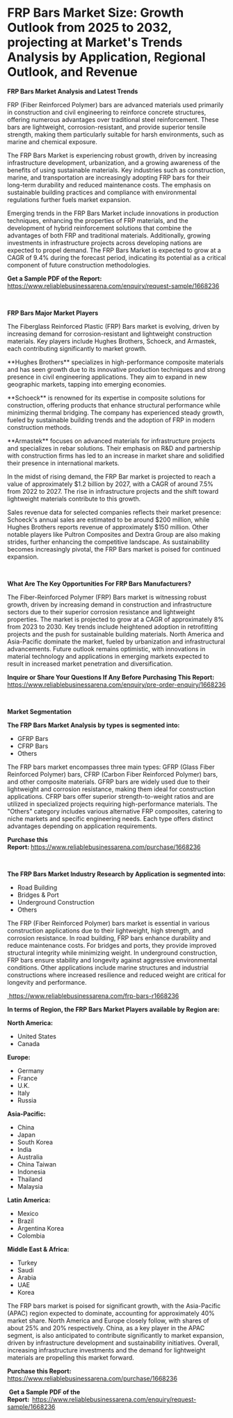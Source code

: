 <p><h1>FRP Bars Market Size: Growth Outlook from 2025 to 2032, projecting at Market's Trends Analysis by Application, Regional Outlook, and Revenue</h1></p><p><strong>FRP Bars Market Analysis and Latest Trends</strong></p>
<p><p>FRP (Fiber Reinforced Polymer) bars are advanced materials used primarily in construction and civil engineering to reinforce concrete structures, offering numerous advantages over traditional steel reinforcement. These bars are lightweight, corrosion-resistant, and provide superior tensile strength, making them particularly suitable for harsh environments, such as marine and chemical exposure.</p><p>The FRP Bars Market is experiencing robust growth, driven by increasing infrastructure development, urbanization, and a growing awareness of the benefits of using sustainable materials. Key industries such as construction, marine, and transportation are increasingly adopting FRP bars for their long-term durability and reduced maintenance costs. The emphasis on sustainable building practices and compliance with environmental regulations further fuels market expansion.</p><p>Emerging trends in the FRP Bars Market include innovations in production techniques, enhancing the properties of FRP materials, and the development of hybrid reinforcement solutions that combine the advantages of both FRP and traditional materials. Additionally, growing investments in infrastructure projects across developing nations are expected to propel demand. The FRP Bars Market is expected to grow at a CAGR of 9.4% during the forecast period, indicating its potential as a critical component of future construction methodologies.</p></p>
<p><strong>Get a Sample PDF of the Report:&nbsp;</strong> <a href="https://www.reliablebusinessarena.com/enquiry/request-sample/1668236?utm_campaign=3600&utm_medium=2&utm_source=Github&utm_content=ia&utm_term=17042025&utm_id=frp-bars">https://www.reliablebusinessarena.com/enquiry/request-sample/1668236</a></p>
<p>&nbsp;</p>
<p><strong>FRP Bars Major Market Players</strong></p>
<p><p>The Fiberglass Reinforced Plastic (FRP) Bars market is evolving, driven by increasing demand for corrosion-resistant and lightweight construction materials. Key players include Hughes Brothers, Schoeck, and Armastek, each contributing significantly to market growth.</p><p>**Hughes Brothers** specializes in high-performance composite materials and has seen growth due to its innovative production techniques and strong presence in civil engineering applications. They aim to expand in new geographic markets, tapping into emerging economies.</p><p>**Schoeck** is renowned for its expertise in composite solutions for construction, offering products that enhance structural performance while minimizing thermal bridging. The company has experienced steady growth, fueled by sustainable building trends and the adoption of FRP in modern construction methods.</p><p>**Armastek** focuses on advanced materials for infrastructure projects and specializes in rebar solutions. Their emphasis on R&D and partnership with construction firms has led to an increase in market share and solidified their presence in international markets.</p><p>In the midst of rising demand, the FRP Bar market is projected to reach a value of approximately $1.2 billion by 2027, with a CAGR of around 7.5% from 2022 to 2027. The rise in infrastructure projects and the shift toward lightweight materials contribute to this growth.</p><p>Sales revenue data for selected companies reflects their market presence: Schoeck's annual sales are estimated to be around $200 million, while Hughes Brothers reports revenue of approximately $150 million. Other notable players like Pultron Composites and Dextra Group are also making strides, further enhancing the competitive landscape. As sustainability becomes increasingly pivotal, the FRP Bars market is poised for continued expansion.</p></p>
<p>&nbsp;</p>
<p><strong>What Are The Key Opportunities For FRP Bars Manufacturers?</strong></p>
<p><p>The Fiber-Reinforced Polymer (FRP) Bars market is witnessing robust growth, driven by increasing demand in construction and infrastructure sectors due to their superior corrosion resistance and lightweight properties. The market is projected to grow at a CAGR of approximately 8% from 2023 to 2030. Key trends include heightened adoption in retrofitting projects and the push for sustainable building materials. North America and Asia-Pacific dominate the market, fueled by urbanization and infrastructural advancements. Future outlook remains optimistic, with innovations in material technology and applications in emerging markets expected to result in increased market penetration and diversification.</p></p>
<p><strong>Inquire or Share Your Questions If Any Before Purchasing This Report:</strong> <a href="https://www.reliablebusinessarena.com/enquiry/pre-order-enquiry/1668236?utm_campaign=3600&utm_medium=2&utm_source=Github&utm_content=ia&utm_term=17042025&utm_id=frp-bars">https://www.reliablebusinessarena.com/enquiry/pre-order-enquiry/1668236</a></p>
<p>&nbsp;</p>
<p><strong>Market Segmentation</strong></p>
<p><strong>The FRP Bars Market Analysis by types is segmented into:</strong></p>
<p><ul><li>GFRP Bars</li><li>CFRP Bars</li><li>Others</li></ul></p>
<p><p>The FRP bars market encompasses three main types: GFRP (Glass Fiber Reinforced Polymer) bars, CFRP (Carbon Fiber Reinforced Polymer) bars, and other composite materials. GFRP bars are widely used due to their lightweight and corrosion resistance, making them ideal for construction applications. CFRP bars offer superior strength-to-weight ratios and are utilized in specialized projects requiring high-performance materials. The "Others" category includes various alternative FRP composites, catering to niche markets and specific engineering needs. Each type offers distinct advantages depending on application requirements.</p></p>
<p><strong>Purchase this Report:&nbsp;</strong><a href="https://www.reliablebusinessarena.com/purchase/1668236?utm_campaign=3600&utm_medium=2&utm_source=Github&utm_content=ia&utm_term=17042025&utm_id=frp-bars">https://www.reliablebusinessarena.com/purchase/1668236</a></p>
<p>&nbsp;</p>
<p><strong>The FRP Bars Market Industry Research by Application is segmented into:</strong></p>
<p><ul><li>Road Building</li><li>Bridges & Port</li><li>Underground Construction</li><li>Others</li></ul></p>
<p><p>The FRP (Fiber Reinforced Polymer) bars market is essential in various construction applications due to their lightweight, high strength, and corrosion resistance. In road building, FRP bars enhance durability and reduce maintenance costs. For bridges and ports, they provide improved structural integrity while minimizing weight. In underground construction, FRP bars ensure stability and longevity against aggressive environmental conditions. Other applications include marine structures and industrial constructions where increased resilience and reduced weight are critical for longevity and performance.</p></p>
<p><a href="https://www.reliablebusinessarena.com/frp-bars-r1668236?utm_campaign=3600&utm_medium=2&utm_source=Github&utm_content=ia&utm_term=17042025&utm_id=frp-bars">&nbsp;https://www.reliablebusinessarena.com/frp-bars-r1668236</a></p>
<p><strong>In terms of Region, the FRP Bars Market Players available by Region are:</strong></p>
<p>
    <p> <strong> North America: </strong>
        <ul>
            <li>United States</li>
            <li>Canada</li>
        </ul>
        </p> 
    <p> <strong> Europe: </strong>
        <ul>
            <li>Germany</li>
            <li>France</li>
            <li>U.K.</li>
            <li>Italy</li>
            <li>Russia</li>
        </ul>
        </p> 
    <p> <strong> Asia-Pacific: </strong>
        <ul>
            <li>China</li>
            <li>Japan</li>
            <li>South Korea</li>
            <li>India</li>
            <li>Australia</li>
            <li>China Taiwan</li>
            <li>Indonesia</li>
            <li>Thailand</li>
            <li>Malaysia</li>
        </ul>
        </p> 
    <p> <strong> Latin America: </strong>
        <ul>
            <li>Mexico</li>
            <li>Brazil</li>
            <li>Argentina Korea</li>
            <li>Colombia</li>
        </ul>
        </p> 
    <p> <strong> Middle East & Africa: </strong>
        <ul>
            <li>Turkey</li>
            <li>Saudi</li>
            <li>Arabia</li>
            <li>UAE</li>
            <li>Korea</li>
        </ul>
    </p>
    </p>
<p><p>The FRP bars market is poised for significant growth, with the Asia-Pacific (APAC) region expected to dominate, accounting for approximately 40% market share. North America and Europe closely follow, with shares of about 25% and 20% respectively. China, as a key player in the APAC segment, is also anticipated to contribute significantly to market expansion, driven by infrastructure development and sustainability initiatives. Overall, increasing infrastructure investments and the demand for lightweight materials are propelling this market forward.</p></p>
<p><strong>Purchase this Report: </strong><a href="https://www.reliablebusinessarena.com/purchase/1668236?utm_campaign=3600&utm_medium=2&utm_source=Github&utm_content=ia&utm_term=17042025&utm_id=frp-bars">https://www.reliablebusinessarena.com/purchase/1668236</a></p>
<p>&nbsp;<strong>Get a Sample PDF of the Report:&nbsp;&nbsp;</strong><a href="https://www.reliablebusinessarena.com/enquiry/request-sample/1668236?utm_campaign=3600&utm_medium=2&utm_source=Github&utm_content=ia&utm_term=17042025&utm_id=frp-bars">https://www.reliablebusinessarena.com/enquiry/request-sample/1668236</a></p>
<p><strong></strong></p>
<p><p></p><p></p><p></p></p>
